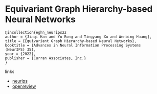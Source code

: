 # Equivariant Graph Hierarchy-based Neural Networks

```
@incollection{eghn_neurips22
author = {Jiaqi Han and Yu Rong and Tingyang Xu and Wenbing Huang},
title = {Equivariant Graph Hierarchy-based Neural Networks},
booktitle = {Advances in Neural Information Processing Systems (NeurIPS) 35},
year = {2022},
publisher = {Curran Associates, Inc.}
}
```

links
- [neurips](https://nips.cc/Conferences/2022/Schedule?showEvent=54332)
- [openreview](https://openreview.net/forum?id=ywxtmG1nU_6)
